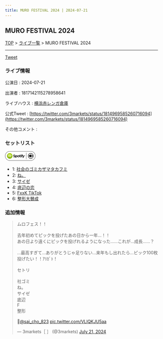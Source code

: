 ```yaml
---
title: MURO FESTIVAL 2024 | 2024-07-21
---
```

## MURO FESTIVAL 2024

[TOP](/setlist/) > [ライブ一覧](lives.html) > MURO FESTIVAL 2024

___

<a href="https://twitter.com/share?ref_src=twsrc%5Etfw" data-text="3markets[ ]セットリスト > MURO FESTIVAL 2024" class="twitter-share-button" data-via="3markets" data-hashtags="3markets" data-related="3markets" data-show-count="false">Tweet</a>

### ライブ情報

公演日
:    2024-07-21

出演者
:    1817142115278958641

ライブハウス
:    [横浜赤レンガ倉庫](livehouse062.html)

公式Tweet
:    [https://twitter.com/3markets/status/1814969585260716094](https://twitter.com/3markets/status/1814969585260716094)

その他コメント
:    

### セットリスト


[![play with spotify](images/spotify-icon.png)](https://open.spotify.com/playlist/18PbsmHwosmRduyvqkhvNM)



*  1: [社会のゴミカザマタカフミ](song002.html)
*  2: [ね。](song076.html)
*  3: [サイゼ](song004.html)
*  4: [底辺の恋](song008.html)
*  5: [FxxK TikTok](song082.html)
*  6: [整形大賛成](song005.html)


### 追加情報



<blockquote class="twitter-tweet"><p lang="ja" dir="ltr">ムロフェス！！<br><br>去年初めてピックを投げたあの日から一年…！！<br>あの日より遠くにピックを投げれるようになった……これが…成長……？<br><br>…最高すぎて…ありがとうじゃ足りない…来年もし出れたら…ピック100枚投げたい！！ｱﾘｶﾞﾄ！<br><br>セトリ<br><br>社ゴミ<br>ね。<br>サイゼ<br>底辺<br>F<br>整形<br><br>📸<a href="https://twitter.com/sai_cho_823?ref_src=twsrc%5Etfw">@sai_cho_823</a> <a href="https://t.co/VLlQKJU5aa">pic.twitter.com/VLlQKJU5aa</a></p>&mdash; 3markets［ ］ (@3markets) <a href="https://twitter.com/3markets/status/1814969585260716094?ref_src=twsrc%5Etfw">July 21, 2024</a></blockquote>
<script async src="https://platform.twitter.com/widgets.js" charset="utf-8"></script>




<script async src="https://platform.twitter.com/widgets.js" charset="utf-8"></script>